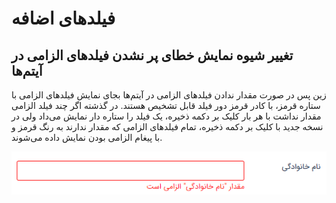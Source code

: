 # فیلدهای اضافه

## تغییر شیوه نمایش خطای پر نشدن فیلدهای الزامی در آیتم‌ها

زین پس در صورت مقدار ندادن فیلدهای الزامی در آیتم‌ها بجای نمایش فیلدهای الزامی با ستاره قرمز، با کادر قرمز دور فیلد قابل تشخیص هستند. در گذشته اگر چند فیلد الزامی مقدار نداشت با هر بار کلیک بر دکمه ذخیره، یک فیلد را ستاره دار نمایش می‌داد  ولی در نسخه جدید با کلیک بر دکمه ذخیره، تمام فیلدهای الزامی که مقدار ندارند به رنگ قرمز و با پیغام الزامی بودن نمایش داده می‌شوند.

 ![نمایش خطای پر نشدن فیلدهای الزامی](./Image/ErrorToShowMandatoryFields.png)